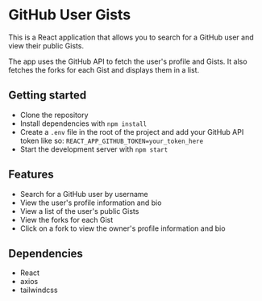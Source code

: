# GitHub User Gists

This is a React application that allows you to search for a GitHub user and view their public Gists.

The app uses the GitHub API to fetch the user's profile and Gists. It also fetches the forks for each Gist and displays them in a list.

## Getting started
- Clone the repository
- Install dependencies with `npm install`
- Create a `.env` file in the root of the project and add your GitHub API token like so: `REACT_APP_GITHUB_TOKEN=your_token_here`
- Start the development server with `npm start`

## Features
- Search for a GitHub user by username
- View the user's profile information and bio
- View a list of the user's public Gists
- View the forks for each Gist
- Click on a fork to view the owner's profile information and bio

## Dependencies
- React
- axios
- tailwindcss
